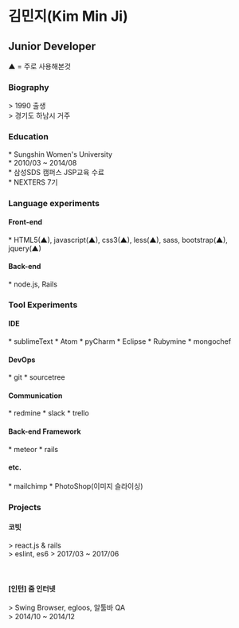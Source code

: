 <h1>김민지(Kim Min Ji)</h1>
<h2>Junior Developer</h2>
▲ = 주로 사용해본것

<h3>Biography</h3>
> 1990 출생<br>
> 경기도 하남시 거주

<h3>Education</h3>
* Sungshin Women's University <br>
 * 2010/03 ~ 2014/08 <br>
* 삼성SDS 캠퍼스 JSP교육 수료<br>
* NEXTERS 7기<br>

<h3>Language experiments</h3>
<h4>Front-end</h4>
* HTML5(▲), javascript(▲), css3(▲), less(▲), sass, bootstrap(▲), jquery(▲)

<h4>Back-end</h4>
* node.js, Rails

<h3>Tool Experiments</h3>
<h4>IDE</h4>
* sublimeText 
* Atom 
* pyCharm
* Eclipse 
* Rubymine
* mongochef

<h4>DevOps</h4>
* git
* sourcetree 

<h4>Communication</h4>
* redmine
* slack 
* trello

<h4>Back-end Framework</h4>
* meteor
* rails

<h4>etc.</h4>
* mailchimp
* PhotoShop(이미지 슬라이싱)

<h3>Projects</h3>

<h4>코빗</h4>
> react.js & rails<br>
> eslint, es6
> 2017/03 ~ 2017/06
 
  
<h4>[인턴] 줌 인터넷</h4>
> Swing Browser, egloos, 알툴바 QA<br>
> 2014/10 ~ 2014/12
